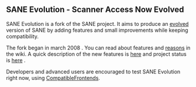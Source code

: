 ## SANE Evolution - Scanner Access Now Evolved ##

SANE Evolution is a fork of the SANE project. It aims to produce an [evolved](http://en.wikipedia.org/wiki/Evolution) version of SANE by adding features and small improvements while keeping compatibility.

The fork began in march 2008 . You can read about features and [reasons](Why.md) in the
wiki. A quick description of the new features is [here](NewFeatures.md) and project status is [here](EvolutionStatus.md) .

Developers and advanced users are encouraged to test SANE Evolution
right now, using [CompatibleFrontends](CompatibleFrontends.md).